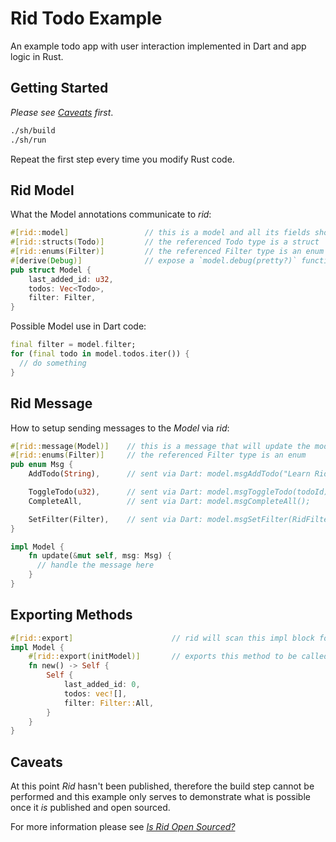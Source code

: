 # Rid Todo Example

An example todo app with user interaction implemented in Dart and app logic in Rust.

## Getting Started

_Please see [Caveats](#Caveats) first_.

```sh
./sh/build
./sh/run
```

Repeat the first step every time you modify Rust code.

## Rid Model 

What the Model annotations communicate to _rid_:

```rust
#[rid::model]                 // this is a model and all its fields should be accessible from Dart
#[rid::structs(Todo)]         // the referenced Todo type is a struct
#[rid::enums(Filter)]         // the referenced Filter type is an enum
#[derive(Debug)]              // expose a `model.debug(pretty?)` function to Dart 
pub struct Model {
    last_added_id: u32,
    todos: Vec<Todo>,
    filter: Filter,
}
```

Possible Model use in Dart code:

```dart
final filter = model.filter;
for (final todo in model.todos.iter()) {
  // do something
}
```

## Rid Message

How to setup sending messages to the _Model_ via _rid_:

```rust
#[rid::message(Model)]    // this is a message that will update the model
#[rid::enums(Filter)]     // the referenced Filter type is an enum
pub enum Msg {
    AddTodo(String),      // sent via Dart: model.msgAddTodo("Learn Rid");

    ToggleTodo(u32),      // sent via Dart: model.msgToggleTodo(todoId);
    CompleteAll,          // sent via Dart: model.msgCompleteAll();

    SetFilter(Filter),    // sent via Dart: model.msgSetFilter(RidFilter.index);
}

impl Model {
    fn update(&mut self, msg: Msg) {
      // handle the message here
    }
}
```

## Exporting Methods

```rust
#[rid::export]                      // rid will scan this impl block for exports
impl Model {
    #[rid::export(initModel)]       // exports this method to be called via Dart: rid_ffi.initModel(); 
    fn new() -> Self {
        Self {
            last_added_id: 0,
            todos: vec![],
            filter: Filter::All,
        }
    }
}
```

## Caveats

At this point _Rid_ hasn't been published, therefore the build step cannot be performed and
this example only serves to demonstrate what is possible once it _is_ published and open
sourced.

For more information please see [_Is Rid Open Sourced?_](../../README.md#is-rid-open-sourced)
